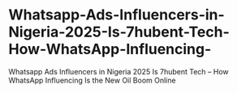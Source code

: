 # Whatsapp-Ads-Influencers-in-Nigeria-2025-Is-7hubent-Tech-How-WhatsApp-Influencing-
Whatsapp Ads Influencers in Nigeria 2025 Is 7hubent Tech – How WhatsApp Influencing Is the New Oil Boom Online
